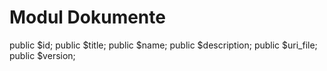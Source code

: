 # Modul Dokumente

public $id;
        public $title;
        public $name;
        public $description;
        public $uri_file;
        public $version;
